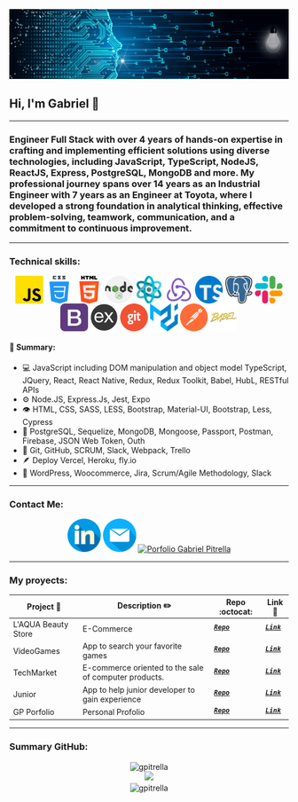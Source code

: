 
    

<img src="./DevelopingSolutions.gif" alt="DevelopingSolutions" />
<h2> Hi, I'm Gabriel 👋 </h2>
<hr>
<h3>Engineer Full Stack with over 4 years of hands-on expertise in crafting and implementing efficient solutions using diverse technologies, including JavaScript, TypeScript, NodeJS, ReactJS, Express, PostgreSQL, MongoDB and more. My professional journey spans over 14 years as an Industrial Engineer with 7 years as an Engineer at Toyota, where I developed a strong foundation in analytical thinking, effective problem-solving, teamwork, communication, and a commitment to continuous improvement.</h3>
<hr>
<h3>Technical skills:</h3>
<div align="center">
  <img src="./img/skills/js.png" width="50" height="50" align="center"/>
  <img src="/img/skills/css.png" width="50" height="50" align="center"/>
  <img src="/img/skills/html-5.png" width="50" height="50" align="center"/>
  <img src="/img/skills/nodejs.png" width="50" height="50" align="center"/>
  <img src="/img/skills/react.png" width="50" height="50" align="center"/>
  <img src="/img/skills/redux.png" width="50" height="50" align="center"/>
  <img src="/img/skills/typescript.png" width="50" height="50" align="center"/>
  <img src="/img/skills/postgre.png" width="50" height="50" align="center"/>
  <img src="/img/skills/slack.png" width="50" height="50" align="center"/>
  <img src="/img/skills/bootstrap.png" width="50" height="50" align="center"/>
  <img src="/img/skills/express.png" width="50" height="50" align="center"/>
  <img src="/img/skills/git.png" width="50" height="50" align="center"/>
  <img src="/img/skills/material-ui.svg" width="50" height="50" align="center"/>
  <img src="/img/skills/postman.svg" width="50" height="50" align="center"/>
  <img src="/img/skills/babel.png" width="50" height="50" align="center"/>
</div> 
<p></p>
<div>
    <h4>🧠 Summary:</h4>
    <ul>
        <li>💻 JavaScript including DOM manipulation and object model TypeScript, JQuery, React, React Native, Redux, Redux Toolkit, Babel, HubL, RESTful APIs</li>
        <li>⚙️ Node.JS, Express.Js, Jest, Expo</li>
        <li>👁️ HTML, CSS, SASS, LESS, Bootstrap, Material-UI, Bootstrap, Less, Cypress</li>
        <li>💽 PostgreSQL, Sequelize, MongoDB, Mongoose, Passport, Postman, Firebase, JSON Web Token, Outh</li>
        <li>💬 Git, GitHub, SCRUM, Slack, Webpack, Trello</li>
        <li>🪶 Deploy Vercel, Heroku, fly.io</li>
        <li>📌 WordPress, Woocommerce, Jira, Scrum/Agile Methodology, Slack</li>
    </ul>
</div> 
<hr>
<h3 align="left">Contact Me:</h3>
<p align="center">
    <a href="https://www.linkedin.com/in/gabrielpitrella/"><img align-self="center" src="./img/contact/linkedin.png" alt="https://www.linkedin.com/in/gabrielpitrella/" width="60px" /></a>
    <a href="mailto:gabrielpitrella@gmail.com" ><img src="./img/contact/email.png" alt="gabrielpitrella@gmail.com" width="60px"></a>
    <a href="https://porfolio-gpitrella.vercel.app/"><img align-self="center" src="https://user-images.githubusercontent.com/71048358/181997031-4a288a08-ba8c-4b33-9f0d-bb9ca64a0042.png" alt="Porfolio Gabriel Pitrella" width="60px" /></a>
</p>
<hr>
<h3 align="left">My proyects: </h3>

<p align="center" >
    
|      Project :triangular_flag_on_post:   |     Description :pencil2:   | Repo :octocat:  | Link :link:  | 
|-------------|-------------------|---|---|
|    L'AQUA Beauty Store    | E-Commerce | <sup><kbd>***[Repo](https://laquastore.com.ar/)***</kbd></sup> | <sup><kbd>***[Link](https://laquastore.com.ar/)***</kbd></sup> |
|    VideoGames  | App to search your favorite games | <sup><kbd>***[Repo](https://github.com/gpitrella/PI-VideoGames)***</kbd></sup> | <sup><kbd>***[Link](https://deploy-videogame.vercel.app/)***</kbd></sup> |
|    TechMarket    | E-commerce oriented to the sale of computer products. | <sup><kbd>***[Repo](https://github.com/gpitrella/PF-FrontEnd)***</kbd></sup> | <sup><kbd>***[Link](https://techmarketfront.vercel.app/)***</kbd></sup> |
|    Junior  | App to help junior developer to gain experience | <sup><kbd>***[Repo](https://github.com/gpitrella/JUNIOR)***</kbd></sup> | <sup><kbd>***[Link]()***</kbd></sup> |
|    GP Porfolio    | Personal Profolio | <sup><kbd>***[Repo](https://github.com/gpitrella/Porfolio-GPitrella)***</kbd></sup> | <sup><kbd>***[Link](https://porfolio-gpitrella.vercel.app/)***</kbd></sup> |

</p>
<hr>

<h3 align="left">Summary GitHub:</h3>
<div align="center" margin="30px 10px">
    <img align="center" src="https://github-readme-stats.vercel.app/api/top-langs?username=gpitrella&show_icons=true&theme=dark&locale=en&layout=compact" alt="gpitrella" />
</div>
<div align="center" margin="30px 10px">
    <img src="https://github-readme-stats.vercel.app/api?username=gpitrella&show_icons=true&theme=dark&hide=issues"/>
</div>
<div align="center" margin="30px 10px">
    <img align="center" src="https://github-readme-streak-stats.herokuapp.com/?user=gpitrella&theme=dark" alt="gpitrella" />    
</div>
</br>

